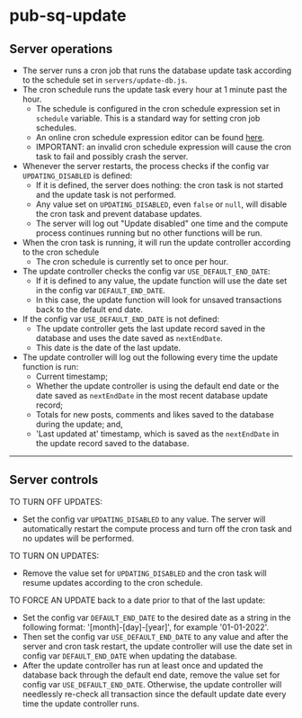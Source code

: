 # pub-sq-update

## Server operations

- The server runs a cron job that runs the database update task according to the schedule set in `servers/update-db.js`.
- The cron schedule runs the update task every hour at 1 minute past the hour.
  - The schedule is configured in the cron schedule expression set in `schedule` variable. This is a standard way for setting cron job schedules.
  - An online cron schedule expression editor can be found [here](https://crontab.guru/#1_*_*_*_*).
  - IMPORTANT: an invalid cron schedule expression will cause the cron task to fail and possibly crash the server.
- Whenever the server restarts, the process checks if the config var `UPDATING_DISABLED` is defined:
  - If it is defined, the server does nothing: the cron task is not started and the update task is not performed.
  - Any value set on `UPDATING_DISABLED`, even `false` or `null`, will disable the cron task and prevent database updates.
  - The server will log out "Update disabled" one time and the compute process continues running but no other functions will be run.
- When the cron task is running, it will run the update controller according to the cron schedule
  - The cron schedule is currently set to once per hour.
- The update controller checks the config var `USE_DEFAULT_END_DATE`:
  - If it is defined to any value, the update function will use the date set in the config var `DEFAULT_END_DATE`.
  - In this case, the update function will look for unsaved transactions back to the default end date.
- If the config var `USE_DEFAULT_END_DATE` is not defined:
  - The update controller gets the last update record saved in the database and uses the date saved as `nextEndDate`.
  - This date is the date of the last update.
- The update controller will log out the following every time the update function is run:
  - Current timestamp;
  - Whether the update controller is using the default end date or the date saved as `nextEndDate` in the most recent database update record;
  - Totals for new posts, comments and likes saved to the database during the update; and,
  - 'Last updated at' timestamp, which is saved as the `nextEndDate` in the update record saved to the database.

---

## Server controls

TO TURN OFF UPDATES:

- Set the config var `UPDATING_DISABLED` to any value. The server will automatically restart the compute process and turn off the cron task and no updates will be performed.

TO TURN ON UPDATES:

- Remove the value set for `UPDATING_DISABLED` and the cron task will resume updates according to the cron schedule.

TO FORCE AN UPDATE back to a date prior to that of the last update:

- Set the config var `DEFAULT_END_DATE` to the desired date as a string in the following format: '[month]-[day]-[year]', for example '01-01-2022'.
- Then set the config var `USE_DEFAULT_END_DATE` to any value and after the server and cron task restart, the update controller will use the date set in config var `DEFAULT_END_DATE` when updating the database.
- After the update controller has run at least once and updated the database back through the default end date, remove the value set for config var `USE_DEFAULT_END_DATE`. Otherwise, the update controller will needlessly re-check all transaction since the default update date every time the update controller runs.
